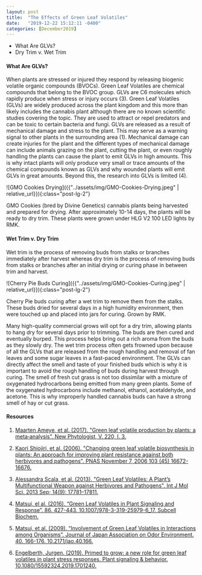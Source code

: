 ```yaml
---
layout: post
title:  "The Effects of Green Leaf Volatiles"
date:   "2019-12-22 15:12:11 -0400"
categories: [December2019]
---
```



* What Are GLVs?
* Dry Trim v. Wet Trim




#### What Are GLVs? 
When plants are stressed or injured they respond by releasing biogenic volatile organic compounds (BVOCs). Green Leaf Volatiles are chemical compounds that belong to the BVOC group. GLVs are C6 molecules which rapidly produce when stress or injury occurs (3). Green Leaf Volatiles (GLVs) are widely produced across the plant kingdom and this more than likely includes the cannabis plant although there are no known scientific studies covering the topic. They are used to attract or repel predators and can be toxic to certain bacteria and fungi. GLVs are released as a result of mechanical damage and stress to the plant. This may serve as a warning signal to other plants in the surrounding area (1). Mechanical damage can create injuries for the plant and the different types of mechanical damage can include animals grazing on the plant, cutting the plant, or even roughly handling the plants can cause the plant to emit GLVs in high amounts. This is why intact plants will only produce very small or trace amounts of the chemical compounds known as GLVs and why wounded plants will emit GLVs in great amounts. Beyond this, the research into GLVs is limited (4). 

 
![GMO Cookies Drying]({{"../assets/img/GMO-Cookies-Drying.jpeg" | relative_url}}){:class="post-lg-2"}
<div class="text-center blog-caption">
GMO Cookies (bred by Divine Genetics) cannabis plants being harvested and prepared for drying. After approximately 10-14 days, the plants will be ready to dry trim. These plants were grown under HLG V2 100 LED lights by RMK. 
</div>

#### Wet Trim v. Dry Trim
Wet trim is the process of removing buds from stalks or branches immediately after harvest whereas dry trim is the process of removing buds from stalks or branches after an initial drying or curing phase in between trim and harvest. 


![Cherry Pie Buds Curing]({{"../assets/img/GMO-Cookies-Curing.jpeg" | relative_url}}){:class="post-lg-2"}
<div class="text-center blog-caption">
Cherry Pie buds curing after a wet trim to remove them from the stalks. These buds dried for several days in a high humidity environment, then were touched up and placed into jars for curing. Grown by RMK. 
</div>

Many high-quality commercial grows will opt for a dry trim, allowing plants to hang dry for several days prior to trimming. The buds are then cured and eventually burped. This process helps bring out a rich aroma from the buds as they slowly dry. The wet trim process often gets frowned upon because of all the GLVs that are released from the rough handling and removal of fan leaves and some sugar leaves in a fast-paced environment. The GLVs can directly affect the smell and taste of your finished buds which is why it is important to avoid the rough handling of buds during harvest through curing. The smell of fresh cut grass is not too dissimilar with a mixture of oxygenated hydrocarbons being emitted from many green plants. Some of the oxygenated hydrocarbons include methanol, ethanol, acetaldehyde, and acetone. This is why improperly handled cannabis buds can have a strong smell of hay or cut grass.


#### Resources
1. <a href="https://nph.onlinelibrary.wiley.com/doi/full/10.1111/nph.14671">Maarten Ameye, et al. (2017). "Green leaf volatile production by plants: a meta‐analysis". New Phytologist, V. 220, I. 3.  
</a>

2. <a href="https://www.pnas.org/content/103/45/16672">Kaori Shiojiri, et al. (2006). "Changing green leaf volatile biosynthesis in plants: An approach for improving plant resistance against both herbivores and pathogens". PNAS November 7, 2006 103 (45) 16672-16676.
</a>

3. <a href="https://www.ncbi.nlm.nih.gov/pmc/articles/PMC3794753/">Alessandra Scala, et al. (2013). "Green Leaf Volatiles: A Plant’s Multifunctional Weapon against Herbivores and Pathogens". Int J Mol Sci. 2013 Sep; 14(9): 17781–17811.
</a>

4. <a href="https://www.ncbi.nlm.nih.gov/m/pubmed/27023245/">Matsui, el al. (2016). “Green Leaf Volatiles in Plant Signaling and Response”. 86. 427-443. 10.1007/978-3-319-25979-6_17. Subcell Biochem.  
</a>

5. <a href="https://www.researchgate.net/publication/299542299_Involvement_of_Green_Leaf_Volatiles_in_Interactions_among_Organisms">Matsui, et al. (2009). “Involvement of Green Leaf Volatiles in Interactions among Organisms”. Journal of Japan Association on Odor Environment. 40. 166-176. 10.2171/jao.40.166.  </a>

6. <a href="https://www.researchgate.net/publication/337840540_Primed_to_grow_a_new_role_for_green_leaf_volatiles_in_plant_stress_responses">Engelberth, Jurgen. (2019). Primed to grow: a new role for green leaf volatiles in plant stress responses. Plant signaling &amp; behavior. 10.1080/15592324.2019.1701240. </a>
